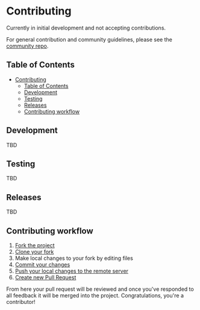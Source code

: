 # Contributing

Currently in initial development and not accepting contributions.

For general contribution and community guidelines, please see the [community repo](https://github.com/cyberark/community).

## Table of Contents

- [Contributing](#contributing)
  - [Table of Contents](#table-of-contents)
  - [Development](#development)
  - [Testing](#testing)
  - [Releases](#releases)
  - [Contributing workflow](#contributing-workflow)

## Development

<!-- TODO:
[What development tools are required to start working on this project?] -->
TBD

## Testing

<!-- TODO:
[Instructions for running the test suite] -->
TBD

## Releases

<!-- TODO:
[Instructions for creating a new release] -->
TBD

## Contributing workflow

1. [Fork the project](https://help.github.com/en/github/getting-started-with-github/fork-a-repo)
2. [Clone your fork](https://help.github.com/en/github/creating-cloning-and-archiving-repositories/cloning-a-repository)
3. Make local changes to your fork by editing files
3. [Commit your changes](https://help.github.com/en/github/managing-files-in-a-repository/adding-a-file-to-a-repository-using-the-command-line)
4. [Push your local changes to the remote server](https://help.github.com/en/github/using-git/pushing-commits-to-a-remote-repository)
5. [Create new Pull Request](https://help.github.com/en/github/collaborating-with-issues-and-pull-requests/creating-a-pull-request-from-a-fork)

From here your pull request will be reviewed and once you've responded to all
feedback it will be merged into the project. Congratulations, you're a contributor!
